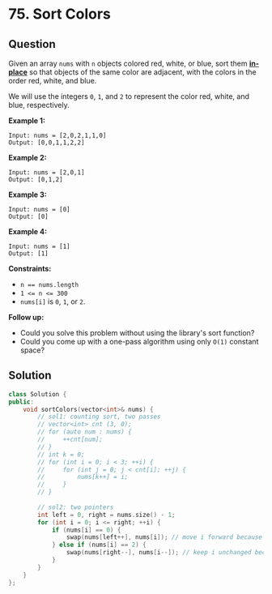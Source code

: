 # 75. Sort Colors

## Question

Given an array `nums` with `n` objects colored red, white, or blue, sort them [**in-place**](https://en.wikipedia.org/wiki/In-place\_algorithm) so that objects of the same color are adjacent, with the colors in the order red, white, and blue.

We will use the integers `0`, `1`, and `2` to represent the color red, white, and blue, respectively.

**Example 1:**

```
Input: nums = [2,0,2,1,1,0]
Output: [0,0,1,1,2,2]
```

**Example 2:**

```
Input: nums = [2,0,1]
Output: [0,1,2]
```

**Example 3:**

```
Input: nums = [0]
Output: [0]
```

**Example 4:**

```
Input: nums = [1]
Output: [1]
```

**Constraints:**

* `n == nums.length`
* `1 <= n <= 300`
* `nums[i]` is `0`, `1`, or `2`.

**Follow up:**

* Could you solve this problem without using the library's sort function?
* Could you come up with a one-pass algorithm using only `O(1)` constant space?

## Solution

```cpp
class Solution {
public:
    void sortColors(vector<int>& nums) {
        // sol1: counting sort, two passes
        // vector<int> cnt (3, 0);
        // for (auto num : nums) {
        //     ++cnt[num];
        // }
        // int k = 0;
        // for (int i = 0; i < 3; ++i) {
        //     for (int j = 0; j < cnt[i]; ++j) {
        //         nums[k++] = i;
        //     }
        // }
        
        // sol2: two pointers
        int left = 0, right = nums.size() - 1;
        for (int i = 0; i <= right; ++i) {
            if (nums[i] == 0) {
                swap(nums[left++], nums[i]); // move i forward because nums[i] cannot be 2
            } else if (nums[i] == 2) {
                swap(nums[right--], nums[i--]); // keep i unchanged because nums[i] can be 0
            }
        }
    }
};
```
